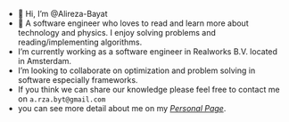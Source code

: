 - 👋 Hi, I’m @Alireza-Bayat
- 👀 A software engineer who loves to read and learn more about technology and physics. I enjoy solving problems and reading/implementing algorithms.
- I’m currently working as a software engineer in Realworks B.V. located in Amsterdam.
- I’m looking to collaborate on optimization and problem solving in software especially frameworks.
- If you think we can share our knowledge please feel free to contact me on `a.rza.byt@gmail.com`
- you can see more detail about me on my *[Personal Page](https://alireza-bayat.github.io)*.
